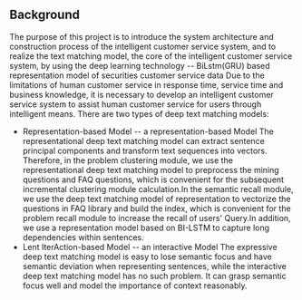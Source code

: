 ## Background
The purpose of this project is to introduce the system architecture and construction process of the intelligent customer service system, and to realize the text matching model, the core of the intelligent customer service system, by using the deep learning technology -- BiLstm(GRU) based representation model of securities customer service data
Due to the limitations of human customer service in response time, service time and business knowledge, it is necessary to develop an intelligent customer service system to assist human customer service for users through intelligent means.
There are two types of deep text matching models:
- Representation-based Model -- a representation-based Model
The representational deep text matching model can extract sentence principal components and transform text sequences into vectors. Therefore, in the problem clustering module, we use the representational deep text matching model to preprocess the mining questions and FAQ questions, which is convenient for the subsequent incremental clustering module calculation.In the semantic recall module, we use the deep text matching model of representation to vectorize the questions in FAQ library and build the index, which is convenient for the problem recall module to increase the recall of users' Query.In addition, we use a representation model based on BI-LSTM to capture long dependencies within sentences.
- Lent IterAction-based Model -- an interactive Model
The expressive deep text matching model is easy to lose semantic focus and have semantic deviation when representing sentences, while the interactive deep text matching model has no such problem. It can grasp semantic focus well and model the importance of context reasonably.
